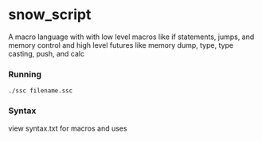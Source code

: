# snow_script

A macro language with with low level macros like if statements, jumps, and memory control and high level futures like memory dump, type, type casting, push, and calc

### Running
`./ssc filename.ssc`

### Syntax
view syntax.txt for macros and uses
	
